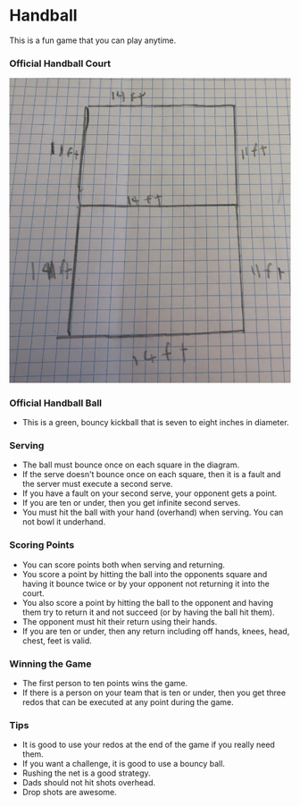 # Handball
This is a fun game that you can play anytime.

### Official Handball Court
![Image of Handball Court](https://github.com/ktbyers/handball/blob/master/handball-court.jpg)

### Official Handball Ball
- This is a green, bouncy kickball that is seven to eight inches in diameter.

### Serving
- The ball must bounce once on each square in the diagram.
- If the serve doesn't bounce once on each square, then it is a fault and the server must execute a second serve.
- If you have a fault on your second serve, your opponent gets a point.
- If you are ten or under, then you get infinite second serves.
- You must hit the ball with your hand (overhand) when serving. You can not bowl it underhand.

### Scoring Points
- You can score points both when serving and returning.
- You score a point by hitting the ball into the opponents square and having it bounce twice or by your opponent not returning it into the court.
- You also score a point by hitting the ball to the opponent and having them try to return it and not succeed (or by having the ball hit them).
- The opponent must hit their return using their hands.
- If you are ten or under, then any return including off hands, knees, head, chest, feet is valid.

### Winning the Game
- The first person to ten points wins the game.
- If there is a person on your team that is ten or under, then you get three redos that can be executed at any point during the game.

### Tips
- It is good to use your redos at the end of the game if you really need them.
- If you want a challenge, it is good to use a bouncy ball.
- Rushing the net is a good strategy.
- Dads should not hit shots overhead.
- Drop shots are awesome.
